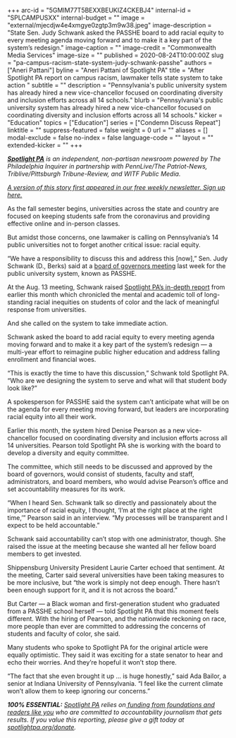 +++
arc-id = "5GMIM77T5BEXXBEUKIZ4CKEBJ4"
internal-id = "SPLCAMPUSXX"
internal-budget = ""
image = "external/mjecdjw4e4xmgye0zgtp3m9w38.jpeg"
image-description = "State Sen. Judy Schwank asked the PASSHE board to add racial equity to every meeting agenda moving forward and to make it a key part of the system’s redesign."
image-caption = ""
image-credit = "Commonwealth Media Services"
image-size = ""
published = 2020-08-24T10:00:00Z
slug = "pa-campus-racism-state-system-judy-schwank-passhe"
authors = ["Aneri Pattani"]
byline = "Aneri Pattani of Spotlight PA"
title = "After Spotlight PA report on campus racism, lawmaker tells state system to take action "
subtitle = ""
description = "Pennsylvania's public university system has already hired a new vice-chancellor focused on coordinating diversity and inclusion efforts across all 14 schools."
blurb = "Pennsylvania's public university system has already hired a new vice-chancellor focused on coordinating diversity and inclusion efforts across all 14 schools."
kicker = "Education"
topics = ["Education"]
series = ["Condemn Discuss Repeat"]
linktitle = ""
suppress-featured = false
weight = 0
url = ""
aliases = []
modal-exclude = false
no-index = false
language-code = ""
layout = ""
extended-kicker = ""
+++

<a href="https://lesspage.com/"><i><b>Spotlight PA</b></i></a><i> is an independent, non-partisan newsroom powered by The Philadelphia Inquirer in partnership with PennLive/The Patriot-News, Triblive/Pittsburgh Tribune-Review, and WITF Public Media. </i>

<a href="https://lesspage.com/newsletters" target=_blank><i>A version of this story first appeared in our free weekly newsletter. Sign up here.</i></a>

As the fall semester begins, universities across the state and country are focused on keeping students safe from the coronavirus and providing effective online and in-person classes.

But amidst those concerns, one lawmaker is calling on Pennsylvania’s 14 public universities not to forget another critical issue: racial equity.

“We have a responsibility to discuss this and address this [now],” Sen. Judy Schwank (D., Berks) said at a <a href="https://www.youtube.com/watch?v=8BELoWpdxIg&feature=youtu.be">board of governors meeting</a> last week for the public university system, known as PASSHE.

At the Aug. 13 meeting, Schwank raised <a href="https://lesspage.com/news/2020/08/pennsylvania-public-universities-colleges-campus-racism/">Spotlight PA’s in-depth report</a> from earlier this month which chronicled the mental and academic toll of long-standing racial inequities on students of color and the lack of meaningful response from universities.

And she called on the system to take immediate action.

Schwank asked the board to add racial equity to every meeting agenda moving forward and to make it a key part of the system’s redesign — a multi-year effort to reimagine public higher education and address falling enrollment and financial woes. 

<script src="https://lesspage.com/embed.js" async></script><div data-spl-embed-version="1" data-spl-src="https://lesspage.com/embeds/donate/?teaser_text=Spotlight%20PA%20provides%20essential%2C%20public-service%20journalism%20thanks%20to%20readers%20like%20you.%20Help%20us%20continue%20that%20critical%20work."></div>

“This is exactly the time to have this discussion,” Schwank told Spotlight PA. “Who are we designing the system to serve and what will that student body look like?” 

A spokesperson for PASSHE said the system can’t anticipate what will be on the agenda for every meeting moving forward, but leaders are incorporating racial equity into all their work.

Earlier this month, the system hired Denise Pearson as a new vice-chancellor focused on coordinating diversity and inclusion efforts across all 14 universities. Pearson told Spotlight PA she is working with the board to develop a diversity and equity committee.

The committee, which still needs to be discussed and approved by the board of governors, would consist of students, faculty and staff, administrators, and board members, who would advise Pearson’s office and set accountability measures for its work.

“When I heard Sen. Schwank talk so directly and passionately about the importance of racial equity, I thought, ‘I’m at the right place at the right time,’” Pearson said in an interview. “My processes will be transparent and I expect to be held accountable.”

Schwank said accountability can’t stop with one administrator, though. She raised the issue at the meeting because she wanted all her fellow board members to get invested.

Shippensburg University President Laurie Carter echoed that sentiment. At the meeting, Carter said several universities have been taking measures to be more inclusive, but “the work is simply not deep enough. There hasn’t been enough support for it, and it is not across the board.”

<script src="https://lesspage.com/embed.js" async></script><div data-spl-embed-version="1" data-spl-src="https://lesspage.com/embeds/newsletter/"></div>

But Carter — a Black woman and first-generation student who graduated from a PASSHE school herself — told Spotlight PA that this moment feels different. With the hiring of Pearson, and the nationwide reckoning on race, more people than ever are committed to addressing the concerns of students and faculty of color, she said.

Many students who spoke to Spotlight PA for the original article were equally optimistic. They said it was exciting for a state senator to hear and echo their worries. And they’re hopeful it won’t stop there.

“The fact that she even brought it up ... is huge honestly,” said Ada Bailor, a senior at Indiana University of Pennsylvania. “I feel like the current climate won’t allow them to keep ignoring our concerns.”

<i><b>100% ESSENTIAL:</b></i> <a href="https://lesspage.com/"><i>Spotlight PA</i></a><i> relies on</i><a href="https://lesspage.com/support"><i> funding from foundations and readers like you</i></a><i> who are committed to accountability journalism that gets results. If you value this reporting, please give a gift today at </i><a href="http://spotlightpa.org/donate"><i>spotlightpa.org/donate</i></a><i>.</i>
